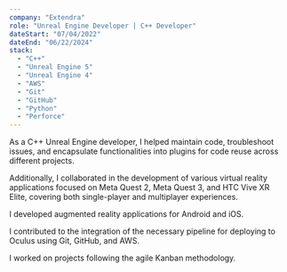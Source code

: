 ```yaml
---
company: "Extendra"
role: "Unreal Engine Developer | C++ Developer"
dateStart: "07/04/2022"
dateEnd: "06/22/2024"
stack:
  - "C++"
  - "Unreal Engine 5"
  - "Unreal Engine 4"
  - "AWS"
  - "Git"
  - "GitHub"
  - "Python"
  - "Perforce"
---
```


As a C++ Unreal Engine developer, I helped maintain code, troubleshoot issues, and encapsulate functionalities into plugins for code reuse across different projects.

Additionally, I collaborated in the development of various virtual reality applications focused on Meta Quest 2, Meta Quest 3, and HTC Vive XR Elite, covering both single-player and multiplayer experiences.

I developed augmented reality applications for Android and iOS.

I contributed to the integration of the necessary pipeline for deploying to Oculus using Git, GitHub, and AWS.

I worked on projects following the agile Kanban methodology.